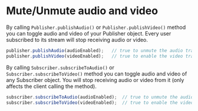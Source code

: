 # Mute/Unmute audio and video

By calling `Publisher.publishAudio()` or `Publisher.publishVideo()` method you can toggle audio and video of your Publisher object. Every user subscribed to its stream will stop receiving audio or video.

```javascript
publisher.publishAudio(audioEnabled);   // true to unmute the audio track, false to mute it
publisher.publishVideo(videoEnabled);   // true to enable the video track, false to disable it
```

By calling `Subscriber.subscribeToAudio()` or `Subscriber.subscribeToVideo()` method you can toggle audio and video of any Subscriber object. You will stop receiving audio or video from it (only affects the client calling the method).

```javascript
subscriber.subscribeToAudio(audioEnabled);  // true to unmute the audio track, false to mute it
subscriber.subscribeToVideo(videoEnabled);  // true to enable the video, false to disable it
```
